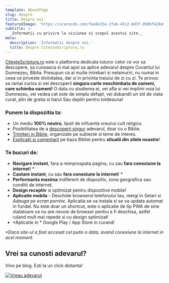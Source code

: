 ```yaml
---
template: AboutPage
slug: despre
title: Despre noi
featuredImage: 'https://ucarecdn.com/fee8e15e-1fab-43c2-bd3f-d9dbf428a9c2/'
subtitle: >-
  _Informatii cu privire la viziunea si scopul acestui site._ 
meta:
  description: 'Informatii despre noi.'
  title: Despre CiteșteScriptura.ro
---
```

[CiteșteScriptura.ro](https://citestescriptura.netlify.com) este o platforma dedicata tuturor celor ce vor sa descopere, sa cunoasca si mai apoi sa aplice adevarul despre Cuvantul lui Dumnezeu, Biblia. Presupun ca ai multe intrebari si nelamuriri, nu numai in ceea ce priveste divinitatea, dar si in privinta traiului de zi cu zi. Te provoc sa ramai curios si vei descoperii **singura carte neschimbata de oameni, care schimba oameni!** O data cu studierea ei, vei afla si vei implinii voia lui Dumnezeu,  vei vedea cat este de simplu defapt, vei dobandii un stil de viata curat, plin de gratia si harul Sau deplin pentru totdeauna!

### Punem la dispozitia ta:
* Un mediu **100% neutru**, lipsit de influenta vreunui cult religios.
* Posibilitatea de a [descoperii singur](http://localhost:8000/post-categories/descopera-singur/) adevarul, doar cu o Biblie.
* [Trimiteri in Biblie](http://localhost:8000/post-categories/descopera-singur/), organizate pe subiecte si teme de interes.
* [Explicatii si comentarii](http://localhost:8000/post-categories/descopera-singur/) pe baza Bibliei pentru **situatii din zilele noastre**!

### Te bucuri de:

* **Navigare instant**, fara a reimprospata pagina, cu sau **fara conexiune la internet**! *
* **Cautare instant**, cu sau **fara conexiune la internet**! *
* **Performanta maxima** indiferent de dispozitiv, zona geografica sau conditii de internet.
* **Design receptiv** si optimizat pentru dispozitive mobile!
* **Aplicatie mobila** - Deschide browserul telefonului tau, mergi in Setari si *Adauga pe ecran pornire*. 
Aplicatia se va instala si se va updata automat in fundal. Nu este doar un shortcut, este o aplicatie de tip PWA de sine statatoare ce nu are nevoie de browser pentru a fi deschisa, astfel ruland mult mai repede si cu design optimizat!
* *Aplicatie in * Google Play / App Store in curand!

_*_*Daca site-ul a fost accesat cel putin o data, avand conexiune la internet in acel moment.*

## Vrei sa cunosti adevarul?

Vino pe blog. Esti la un click distanta!

[![Vreau adevarul](.\static\images\capture.jpg)]('/')
